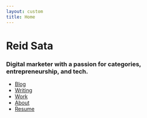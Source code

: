 ```yaml
---
layout: custom
title: Home
---
```



<div class="coverPage">
  <div class="container-fluid">
    <div class="row">
      <div class="col-sm-6">
        <div id="triangles"></div>
      </div>
      <div class="home-text col-sm-6 buffer3">
        <div class="home-headers">
          <h1>Reid Sata</h1>
          <h3>Digital marketer with a passion for categories, entrepreneurship, and tech.</h3>
        </div>
        <ul class="coverList buffer2">
          <a href="/blog">
            <li class="circle-item">
              <div class="inside">Blog</div>
            </li>
          </a>
          <a href="/writing">
            <li class="circle-item">
              <div class="inside">Writing</div>
            </li>
          </a>
          <a href="/work">
            <li class="circle-item">
              <div class="inside">Work</div>
            </li>
          </a>
          <a href="/about">
            <li class="circle-item">
              <div class="inside">About</div>
            </li>
          </a>          
          <a href="/resume">
            <li class="circle-item">
              <div class="inside">Resume</div>
            </li>
          </a>
        </ul>
      </div>
    </div>
  </div>   
</div>
